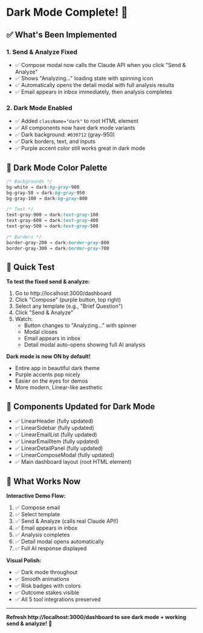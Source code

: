 # Dark Mode Complete! 🌙

## ✅ What's Been Implemented

### 1. **Send & Analyze Fixed**
- ✅ Compose modal now calls the Claude API when you click "Send & Analyze"
- ✅ Shows "Analyzing..." loading state with spinning icon
- ✅ Automatically opens the detail modal with full analysis results
- ✅ Email appears in inbox immediately, then analysis completes

### 2. **Dark Mode Enabled**
- ✅ Added `className="dark"` to root HTML element
- ✅ All components now have dark mode variants
- ✅ Dark background: `#030712` (gray-950)
- ✅ Dark borders, text, and inputs
- ✅ Purple accent color still works great in dark mode

## 🎨 Dark Mode Color Palette

```css
/* Backgrounds */
bg-white → dark:bg-gray-900
bg-gray-50 → dark:bg-gray-950
bg-gray-100 → dark:bg-gray-800

/* Text */
text-gray-900 → dark:text-gray-100
text-gray-600 → dark:text-gray-400
text-gray-500 → dark:text-gray-500

/* Borders */
border-gray-200 → dark:border-gray-800
border-gray-300 → dark:border-gray-700
```

## 🚀 Quick Test

**To test the fixed send & analyze:**
1. Go to http://localhost:3000/dashboard
2. Click "Compose" (purple button, top right)
3. Select any template (e.g., "Brief Question")
4. Click "Send & Analyze"
5. Watch:
   - Button changes to "Analyzing..." with spinner
   - Modal closes
   - Email appears in inbox
   - Detail modal auto-opens showing full AI analysis

**Dark mode is now ON by default!**
- Entire app in beautiful dark theme
- Purple accents pop nicely
- Easier on the eyes for demos
- More modern, Linear-like aesthetic

## 📝 Components Updated for Dark Mode

- ✅ LinearHeader (fully updated)
- ✅ LinearSidebar (fully updated)
- ✅ LinearEmailList (fully updated)
- ✅ LinearEmailItem (fully updated)
- ✅ LinearDetailPanel (fully updated)
- ✅ LinearComposeModal (fully updated)
- ✅ Main dashboard layout (root HTML element)

## 🎯 What Works Now

**Interactive Demo Flow:**
1. ✅ Compose email
2. ✅ Select template
3. ✅ Send & Analyze (calls real Claude API!)
4. ✅ Email appears in inbox
5. ✅ Analysis completes
6. ✅ Detail modal opens automatically
7. ✅ Full AI response displayed

**Visual Polish:**
- ✅ Dark mode throughout
- ✅ Smooth animations
- ✅ Risk badges with colors
- ✅ Outcome stakes visible
- ✅ All 5 tool integrations preserved

---

**Refresh http://localhost:3000/dashboard to see dark mode + working send & analyze!** 🚀
